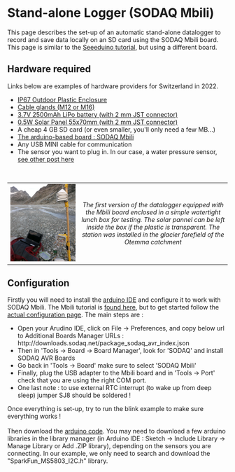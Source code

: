 # Stand-alone Logger (SODAQ Mbili)
This page describes the set-up of an automatic stand-alone datalogger to record and save data locally on an SD card using the SODAQ Mbili board. This page is similar to the <a href="../logger_standalone_seed">Seeeduino tutorial</a>, but using a different board.

## Hardware required
Links below are examples of hardware providers for Switzerland in 2022.
<ul>
  <li><a href="https://www.bastelgarage.ch/110x80x70mm-ip67-kunststoffgehause-transparent/">IP67 Outdoor Plastic Enclosure</a> 
  <li><a href="https://www.bastelgarage.ch/kabelverschraubung-m12-ip68/">Cable glands (M12 or M16)</a> 
  <li><a href="https://shop.sodaq.com/lithium-ion-polymer-battery-25-ah.html"> 3.7V 2500mAh LiPo battery (with 2 mm JST connector)</a>   
  <li><a href="https://shop.sodaq.com/05w-solar-panel.html">0.5W Solar Panel 55x70mm (with 2 mm JST connector)</a>  
  <li>A cheap 4 GB SD card (or even smaller, you'll only need a few MB...)
  <li><a href="https://shop.sodaq.com/sodaq-mbili.html">The arduino-based board : SODAQ Mbili</a>
  <li>Any USB MINI cable for communication
  <li>The sensor you want to plug in. In our case, a water pressure sensor, <a href="sensor_waterpressure/">see other post here</a>
</ul>

<br>

<div align="center">
  <table>
      <tr>
          <td><img src="images/logger_mbili.jpg" width="1000" /> </td>
          <td style="text-align:center"><em>The first version of the datalogger equipped with the Mbili board enclosed in a simple watertight lunch box for testing. The solar pannel can be left inside the box if the plastic is transparent. The station was installed in the glacier forefield of the Otemma catchment</em></td>
      </tr>
  </table>
</div>

## Configuration

Firstly you will need to install the <a href="https://www.arduino.cc/en/software/">arduino IDE</a> and configure it to work with SODAQ Mbili. The Mbili tutorial is <a href="https://support.sodaq.com/Boards/Mbili/">found here</a>, but to get started follow the <a href="https://learn.sodaq.com/getting_started/#beta">actual configuration page</a>. The main steps are :  
    
<ul>
  <li> Open your Arudino IDE, click on File -> Preferences, and copy below url to Additional Boards Manager URLs : http://downloads.sodaq.net/package_sodaq_avr_index.json
  <li> Then in 'Tools -> Board -> Board Manager', look for 'SODAQ' and install SODAQ AVR Boards
  <li> Go back in 'Tools -> Board' make sure to select 'SODAQ Mbili'
  <li> Finally, plug the USB adapter to the Mbili board and in 'Tools -> Port' check that you are using the right COM port.
  <li> One last note : to use external RTC interrupt (to wake up from deep sleep) jumper SJ8 should be soldered !
</ul>
Once everything is set-up, try to run the blink example to make sure everything works !
<br>
<br>
Then download the <a href="scripts">arduino code</a>. You may need to download a few arduino libraries in the library manager (in Arduino IDE : Sketch -> Include Library -> Manage Library or Add .ZIP library), depending on the sensors you are connecting. In our example, we only need to search and download the "SparkFun_MS5803_I2C.h" library.

